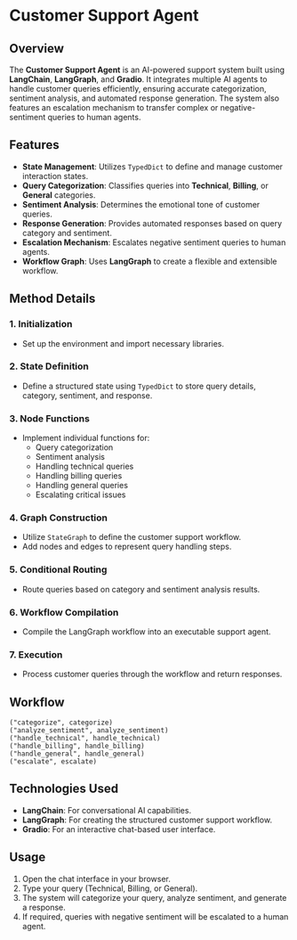 # Customer Support Agent

## Overview
The **Customer Support Agent** is an AI-powered support system built using **LangChain**, **LangGraph**, and **Gradio**. It integrates multiple AI agents to handle customer queries efficiently, ensuring accurate categorization, sentiment analysis, and automated response generation. The system also features an escalation mechanism to transfer complex or negative-sentiment queries to human agents.

## Features
- **State Management**: Utilizes `TypedDict` to define and manage customer interaction states.
- **Query Categorization**: Classifies queries into **Technical**, **Billing**, or **General** categories.
- **Sentiment Analysis**: Determines the emotional tone of customer queries.
- **Response Generation**: Provides automated responses based on query category and sentiment.
- **Escalation Mechanism**: Escalates negative sentiment queries to human agents.
- **Workflow Graph**: Uses **LangGraph** to create a flexible and extensible workflow.

## Method Details
### 1. Initialization
- Set up the environment and import necessary libraries.

### 2. State Definition
- Define a structured state using `TypedDict` to store query details, category, sentiment, and response.

### 3. Node Functions
- Implement individual functions for:
  - Query categorization
  - Sentiment analysis
  - Handling technical queries
  - Handling billing queries
  - Handling general queries
  - Escalating critical issues

### 4. Graph Construction
- Utilize `StateGraph` to define the customer support workflow.
- Add nodes and edges to represent query handling steps.

### 5. Conditional Routing
- Route queries based on category and sentiment analysis results.

### 6. Workflow Compilation
- Compile the LangGraph workflow into an executable support agent.

### 7. Execution
- Process customer queries through the workflow and return responses.

## Workflow
```plaintext
("categorize", categorize)
("analyze_sentiment", analyze_sentiment)
("handle_technical", handle_technical)
("handle_billing", handle_billing)
("handle_general", handle_general)
("escalate", escalate)
```

## Technologies Used
- **LangChain**: For conversational AI capabilities.
- **LangGraph**: For creating the structured customer support workflow.
- **Gradio**: For an interactive chat-based user interface.

## Usage
1. Open the chat interface in your browser.
2. Type your query (Technical, Billing, or General).
3. The system will categorize your query, analyze sentiment, and generate a response.
4. If required, queries with negative sentiment will be escalated to a human agent.

